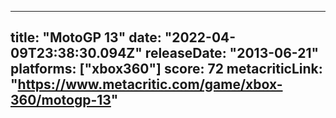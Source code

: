 
---
title: "MotoGP 13"
date: "2022-04-09T23:38:30.094Z"
releaseDate: "2013-06-21"
platforms: ["xbox360"]
score: 72
metacriticLink: "https://www.metacritic.com/game/xbox-360/motogp-13"
---
